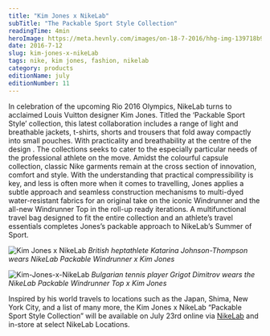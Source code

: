 ```yaml
---
title: "Kim Jones x NikeLab"
subTitle: "The Packable Sport Style Collection"
readingTime: 4min
heroImage: https://meta.hevnly.com/images/on-18-7-2016/hhg-img-139718b9-bf9c-490c-b0b3-1785a97d32f2.png
date: 2016-7-12
slug: kim-jones-x-nikeLab
tags: nike, kim jones, fashion, nikelab
category: products
editionName: july
editionNumber: 11
---
```


In celebration of the upcoming Rio 2016 Olympics, NikeLab turns to acclaimed Louis Vuitton designer Kim Jones. Titled the ‘Packable Sport Style’ collection, this latest collaboration includes a range of light and breathable jackets, t-shirts, shorts and trousers that fold away compactly into small pouches. With practicality and breathability at the centre of the design . The collections seeks to cater to the especially particular needs of the professional athlete on the move. Amidst the colourful capsule collection, classic Nike garments remain at the cross section of innovation, comfort and style. With the understanding that practical compressibility is key, and less is often more when it comes to travelling, Jones applies a subtle approach and seamless construction mechanisms to multi-dyed water-resistant fabrics for an original take on the iconic Windrunner and the all-new Windrunner Top in the roll-up ready iterations. A multifunctional travel bag designed to fit the entire collection and an athlete’s travel essentials completes Jones’s packable approach to NikeLab’s Summer of Sport.

![Kim Jones x NikeLab](https://meta.hevnly.com/images/on-18-7-2016/hhg-img-895aa594-251d-44ba-a374-eff1c708000b.png)
*British heptathlete Katarina Johnson-Thompson wears NikeLab Packable Windrunner x Kim Jones*

![Kim-Jones-x-NikeLab](https://meta.hevnly.com/images/on-18-7-2016/hhg-img-03c62642-575d-479c-b342-3d87974b9fd8.png)
*Bulgarian tennis player Grigot Dimitrov wears the NikeLab Packable Windrunner Top x Kim Jones*

Inspired by his world travels to locations such as the Japan, Shima, New York City, and a list of many more, the Kim Jones x NikeLab “Packable Sport Style Collection” will be available on July 23rd online via [NikeLab](http://www.nike.com/gb/en_gb/c/nikelab/kim-jones) and in-store at select NikeLab Locations.
